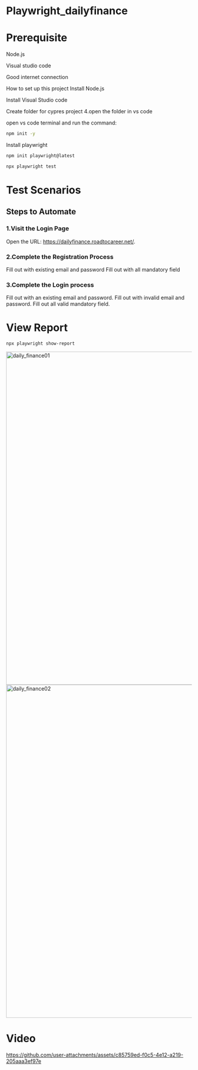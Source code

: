 # Playwright_dailyfinance
# Prerequisite
Node.js

Visual studio code

Good internet connection

How to set up this project
Install Node.js

Install Visual Studio code

Create folder for cypres project 4.open the folder in vs code

open vs code terminal and run the command:

```bash
npm init -y
```

Install playwright

```bash
npm init playwright@latest
```
```bash
npx playwright test
```

# Test Scenarios
## Steps to Automate
### 1.Visit the Login Page
Open the URL: https://dailyfinance.roadtocareer.net/.
### 2.Complete the Registration Process
Fill out with existing email and password
Fill out with all mandatory field
### 3.Complete the Login process
Fill out with an existing email and password.
Fill out with invalid email and password.
Fill out all valid mandatory field.


# View Report

```bash
npx playwright show-report
```



<img width="903" alt="daily_finance01" src="https://github.com/user-attachments/assets/25a27972-edd9-4b5f-ad8c-d240bdeb45c4">
<img width="903" alt="daily_finance02" src="https://github.com/user-attachments/assets/8d58914e-3f69-41bb-a34d-a7778a29d30f">



# Video 

https://github.com/user-attachments/assets/c85759ed-f0c5-4e12-a219-205aaa3ef97e

















